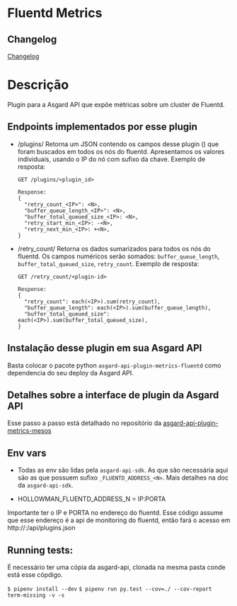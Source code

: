 # Fluentd Metrics

## Changelog

  [Changelog](./CHANGELOG.md)


# Descrição

Plugin para a Asgard API que expõe métricas sobre um cluster de Fluentd.

## Endpoints implementados por esse plugin

* /plugins/<plugin-id>
    Retorna um JSON contendo os campos desse plugin (<plugin-id>) que foram buscados em todos os nós do fluentd.
    Apresentamos os valores individuais, usando o IP do nó com sufixo da chave.
    Exemplo de resposta:
    ```
    GET /plugins/<plugin_id>

    Response:
    {
      "retry_count_<IP>": <N>,
      "buffer_queue_length_<IP>": <N>,
      "buffer_total_queued_size_<IP>: <N>,
      "retry_start_min_<IP>: -<N>,
      "retry_next_min_<IP>: +<N>,
    }
    ```
* /retry_count/<plugin-id>
    Retorna os dados sumarizados para todos os nós do fluentd.
    Os campos numéricos serão somados: `buffer_queue_length`, `buffer_total_queued_size`, `retry_count`. 
    Exemplo de resposta:
    ```
    GET /retry_count/<plugin-id>

    Response:
    {
      "retry_count": each(<IP>).sum(retry_count),
      "buffer_queue_length": each(<IP>).sum(buffer_queue_length),
      "buffer_total_queued_size": each(<IP>).sum(buffer_total_queued_size),
    }
    ```

## Instalação desse plugin em sua Asgard API

Basta colocar o pacote python `asgard-api-plugin-metrics-fluentd` como dependencia do seu deploy da Asgard API.

## Detalhes sobre a interface de plugin da Asgard API

Esse passo a passo está detalhado no repositório da [asgard-api-plugin-metrics-mesos](https://github.com/B2W-BIT/asgard-api-plugin-metrics-mesos)

## Env vars
* Todas as env são lidas pela `asgard-api-sdk`. As que são necessária aqui são 
as que possuem sufixo `_FLUENTD_ADDRESS_<N>`. Mais detalhes na doc da `asgard-api-sdk`.


* HOLLOWMAN_FLUENTD_ADDRESS_N = IP:PORTA

Importante ter o IP e PORTA no endereço do fluentd. Esse código assume que esse endereço é a api
de monitoring do fluentd, então fará o acesso em http://<IP>:<PORTA>/api/plugins.json

## Running tests:

É necessário ter uma cópia da asgard-api, clonada na mesma pasta conde está esse cópdigo.

`$ pipenv install --dev`
`$ pipenv run py.test --cov=./ --cov-report term-missing -v -s`

